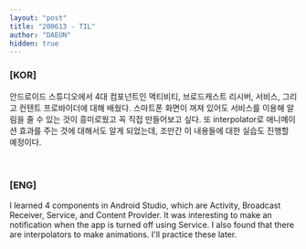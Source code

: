 ```yaml
---
layout: "post"
title: "200613 - TIL"
author: "DAEUN"
hidden: true
---
```


### [KOR]
안드로이드 스튜디오에서 4대 컴포넌트인 액티비티, 브로드캐스트 리시버, 서비스, 그리고 컨텐트 프로바이더에 대해 배웠다. 스마트폰 화면이 꺼져 있어도 서비스를 이용해 알림을 줄 수 있는 것이 흥미로웠고 꼭 직접 만들어보고 싶다. 또 interpolator로 애니메이션 효과를 주는 것에 대해서도 알게 되었는데, 조만간 이 내용들에 대한 실습도 진행할 예정이다.
<br><br><br>
### [ENG]
I learned 4 components in Android Studio, which are Activity, Broadcast Receiver, Service, and Content Provider. It was interesting to make an notification when the app is turned off using Service. I also found that there are interpolators to make animations. I'll practice these later.